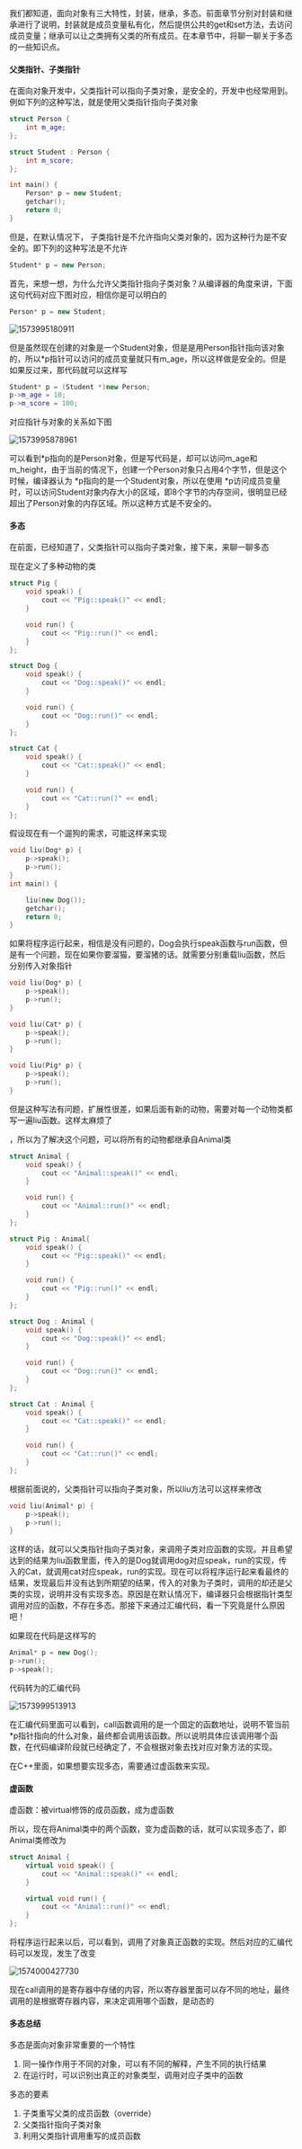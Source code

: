 我们都知道，面向对象有三大特性，封装，继承，多态。前面章节分别对封装和继承进行了说明，封装就是成员变量私有化，然后提供公共的get和set方法，去访问成员变量；继承可以让之类拥有父类的所有成员。在本章节中，将聊一聊关于多态的一些知识点。

#### 父类指针、子类指针

在面向对象开发中，父类指针可以指向子类对象，是安全的，开发中也经常用到。例如下列的这种写法，就是使用父类指针指向子类对象

```C++
struct Person {
	int m_age;
};

struct Student : Person {
	int m_score;
};

int main() {
	Person* p = new Student;
	getchar();
	return 0;
}
```

但是，在默认情况下， 子类指针是不允许指向父类对象的，因为这种行为是不安全的。即下列的这种写法是不允许

```C++
Student* p = new Person;
```

首先，来想一想，为什么允许父类指针指向子类对象？从编译器的角度来讲，下面这句代码对应下图对应，相信你是可以明白的

```C++
Person* p = new Student;
```

![1573995180911](https://github.com/MSTGit/CPPNOTE/blob/master/Polymorphism/Resource/1573995180911.png)

但是虽然现在创建的对象是一个Student对象，但是是用Person指针指向该对象的，所以*p指针可以访问的成员变量就只有m_age，所以这样做是安全的。但是如果反过来，那代码就可以这样写

```C++
Student* p = (Student *)new Person;
p->m_age = 10;
p->m_score = 100;
```

对应指针与对象的关系如下图

![1573995878961](https://github.com/MSTGit/CPPNOTE/blob/master/Polymorphism/Resource/1573995878961.png)

可以看到*p指向的是Person对象，但是写代码是，却可以访问m_age和m_height，由于当前的情况下，创建一个Person对象只占用4个字节，但是这个时候，编译器认为 *p指向的是一个Student对象，所以在使用 *p访问成员变量时，可以访问Student对象内存大小的区域，即8个字节的内存空间，很明显已经超出了Person对象的内存区域。所以这种方式是不安全的。

#### 多态

在前面，已经知道了，父类指针可以指向子类对象，接下来，来聊一聊多态

现在定义了多种动物的类

```C++
struct Pig {
	void speak() {
		cout << "Pig::speak()" << endl;
	}

	void run() {
		cout << "Pig::run()" << endl;
	}
};

struct Dog {
	void speak() {
		cout << "Dog::speak()" << endl;
	}

	void run() {
		cout << "Dog::run()" << endl;
	}
};

struct Cat {
	void speak() {
		cout << "Cat::speak()" << endl;
	}

	void run() {
		cout << "Cat::run()" << endl;
	}
};
```

假设现在有一个遛狗的需求，可能这样来实现

```C++
void liu(Dog* p) {
	p->speak();
	p->run();
}
int main() {

	liu(new Dog());
	getchar();
	return 0;
}
```

如果将程序运行起来，相信是没有问题的，Dog会执行speak函数与run函数，但是有一个问题，现在如果你要溜猫，要溜猪的话。就需要分别重载liu函数，然后分别传入对象指针

```C++
void liu(Dog* p) {
	p->speak();
	p->run();
}

void liu(Cat* p) {
	p->speak();
	p->run();
}

void liu(Pig* p) {
	p->speak();
	p->run();
}
```

但是这种写法有问题，扩展性很差，如果后面有新的动物，需要对每一个动物类都写一遍liu函数。这样太麻烦了

，所以为了解决这个问题，可以将所有的动物都继承自Animal类

```C++
struct Animal {
	void speak() {
		cout << "Animal::speak()" << endl;
	}

	void run() {
		cout << "Animal::run()" << endl;
	}
};

struct Pig : Animal{
	void speak() {
		cout << "Pig::speak()" << endl;
	}

	void run() {
		cout << "Pig::run()" << endl;
	}
};

struct Dog : Animal {
	void speak() {
		cout << "Dog::speak()" << endl;
	}

	void run() {
		cout << "Dog::run()" << endl;
	}
};

struct Cat : Animal {
	void speak() {
		cout << "Cat::speak()" << endl;
	}

	void run() {
		cout << "Cat::run()" << endl;
	}
};
```

根据前面说的，父类指针可以指向子类对象，所以liu方法可以这样来修改

```C++
void liu(Animal* p) {
	p->speak();
	p->run();
}
```

这样的话，就可以父类指针指向子类对象，来调用子类对应函数的实现。并且希望达到的结果为liu函数里面，传入的是Dog就调用dog对应speak，run的实现，传入的Cat，就调用cat对应speak，run的实现。现在可以将程序运行起来看最终的结果，发现最后并没有达到所期望的结果，传入的对象为子类时，调用的却还是父类的实现，说明并没有实现多态。原因是在默认情况下，编译器只会根据指针类型调用对应的函数，不存在多态。那接下来通过汇编代码，看一下究竟是什么原因吧！

如果现在代码是这样写的

```C++
Animal* p = new Dog();
p->run();
p->speak();
```

代码转为的汇编代码

![1573999513913](https://github.com/MSTGit/CPPNOTE/blob/master/Polymorphism/Resource/1573999513913.png)

在汇编代码里面可以看到，call函数调用的是一个固定的函数地址，说明不管当前*p指针指向的什么对象，最终都会调用该函数。所以说明具体应该调用哪个函数，在代码编译阶段就已经确定了，不会根据对象去找对应对象方法的实现。

在C++里面，如果想要实现多态，需要通过虚函数来实现。

#### 虚函数

虚函数：被virtual修饰的成员函数，成为虚函数

所以，现在将Animal类中的两个函数，变为虚函数的话，就可以实现多态了，即Animal类修改为

```C++
struct Animal {
	virtual void speak() {
		cout << "Animal::speak()" << endl;
	}

	virtual void run() {
		cout << "Animal::run()" << endl;
	}
};
```

将程序运行起来以后，可以看到，调用了对象真正函数的实现。然后对应的汇编代码可以发现，发生了改变

![1574000427730](https://github.com/MSTGit/CPPNOTE/blob/master/Polymorphism/Resource/1574000427730.png)

现在call调用的是寄存器中存储的内容，所以寄存器里面可以存不同的地址，最终调用的是根据寄存器内容，来决定调用哪个函数，是动态的

#### 多态总结

多态是面向对象非常重要的一个特性

1. 同一操作作用于不同的对象，可以有不同的解释，产生不同的执行结果
2. 在运行时，可以识别出真正的对象类型，调用对应子类中的函数

多态的要素

1. 子类重写父类的成员函数（override）
2. 父类指针指向子类对象
3. 利用父类指针调用重写的成员函数